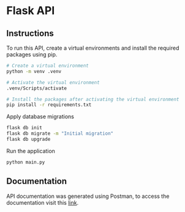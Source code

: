 # Flask API 

## Instructions

To run this API, create a virtual environments and install the required packages using pip.

```bash
# Create a virtual environment
python -m venv .venv

# Activate the virtual environment
.venv/Scripts/activate

# Install the packages after activating the virtual environment
pip install -r requirements.txt
```

Apply database migrations

```bash
flask db init
flask db migrate -m "Initial migration"
flask db upgrade
```

Run the application

```bash
python main.py
```

## Documentation

API documentation was generated using Postman, to access the documentation visit this [link](https://documenter.getpostman.com/view/15684866/2sAXxS6W2p).
